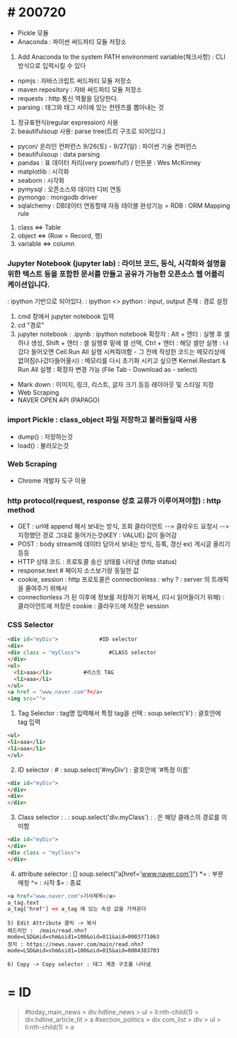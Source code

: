# # 200720

- Pickle 모듈
- Anaconda : 파이썬 써드파티 모듈 저장소
1. Add Anaconda to the system PATH environment variable(체크사항) : CLI 방식으로 입력시킬 수 있다
- npmjs : 자바스크립트 써드파티 모듈 저장소
- maven repository : 자바 써드파티 모듈 저장소
- requests : http 통신 역활을 담당한다.
- parsing : 태그와 태그 사이에 있는 컨텐츠를 뽑아내는 것
1. 정규표현식(regular expression) 사용
2. beautifulsoup 사용: parse tree(트리 구조로 되어있다.)
- pycon/ 온라인 컨퍼런스 9/26(토) - 9/27(일) : 파이썬 기술 컨퍼런스 
- beautifulsoup : data parsing
- pandas : 표 데이터 처리(very powerful!) / 만든분 : Wes McKinney
- matplotlib : 시각화 
- seaborn : 시각화
- pymysql : 오픈소스와 데이터 디비 연동
- pymongo : mongodb driver
- sqlalchemy : DB데이터 연동할때 자동 테이블 완성기능 = RDB
: ORM Mapping rule
1. class <=> Table
2. object <=> (Row = Record, 행)
3. variable <=> column
### Jupyter Notebook (jupyter lab) : 라이브 코드, 등식, 시각화와 설명을 위한 텍스트 등을 포함한 문서를 만들고 공유가 가능한 오픈소스 웹 어플리케이션입니다. 

: ipython 기반으로 되어있다.
: ipython <> python : input, output 존재
: 경로 설정

1. cmd 창에서 jupyter notebook 입력
2. cd "경로"
3. jupyter notebook
: .ipynb : ipython notebook 확장자
: Alt + 엔터 : 실행 후 셀 하나 생성, Shift + 엔터 : 셀 실행후 밑에 셀 선택, Ctrl + 엔터 : 해당 셀만 실행
: 나갔다 들어오면 Cell.Run All 실행 시켜줘야함 - 그 전에 작성한 코드는 메모리상에 없어짐(나갔다들어올시)
: 메모리를 다시 초기화 시키고 싶으면 Kernel.Restart & Run All 실행
: 확장자 변경 가능 (File Tab - Download as - select)
- Mark down : 이미지, 링크, 리스트, 글자 크기 등등 레이아웃 및 스타일 지정
- Web Scraping
- NAVER OPEN API (PAPAGO)



### import Pickle : class_object 파일 저장하고 불러들일때 사용
- dump() : 저장하는것
- load() : 불러오는것



### Web Scraping
- Chrome 개발자 도구 이용



### http protocol(request, response 상호 교류가 이루어져야함) : http method
- GET : url에 append 해서 보내는 방식, 조회
클라이언트 --> 클라우드 요청시 --> 지정했던 경로 그대로 들어가는것(KEY : VALUE) 값이 들어감
- POST : body stream에 데이터 담아서 보내는 방식, 등록, 갱신
ex) 게시글 올리기 등등
- HTTP 상태 코드 : 프로토콜 송신 상태를 나타냄 (http status)
- response.text # 페이지 소스보기랑 동일한 값
- cookie, session
: http 프로토콜은 connectionless
: why ? : server 의 트래픽을 줄여주기 위해서
- connectionless 가 된 이후에 정보를 저장하기 위해서, (다시 읽어들이기 위해)
: 클라이언트에 저장은 cookie
: 클라우드에 저장은 session



### CSS Selector

```html
<div id="myDiv">			 #ID selector
<div>
<div class = "myClass"> 		#CLASS selector
</div>
<ul>
  <li>aaa</li>			#리스트 TAG
  <li>aaa</li>
</ul>
<a href = "www.naver.com"?</a>
<img src="">
```



1) Tag Selector : tag명 입력해서 특정 tag을 선택
: soup.select('li') : 괄호안에 tag 입력

```html
<ul>
<li>aaa</li>
<li>aaa</li>
</ul>
```

2) ID selector : #
: soup.select('#myDiv') : 괄호안에 '#특정 이름'

```html
<div id="myDiv">
</div>
<div>
</div>
```

3) Class selector : .
: soup.select('div.myClass') : . 은 해당 클래스의 경로를 의미함

```html
<div id="myDiv">
</div>
<div class = "myClass">
</div>
```

4) attribute selector : []
soup.select("a[href='www.naver.com']")
*= : 부분 매칭
^= : 시작
$= : 종료

```html
<a href="www.naver.com">기사제목</a>
a_tag.text
a_tag['href'] << a_tag 에 있는 속성 값을 가져온다
```

```
5) Edit Attribute 클릭 -> 복사
헤드라인 :  /main/read.nhn?mode=LSD&mid=shm&sid1=100&oid=011&aid=0003771063
정치 : https://news.naver.com/main/read.nhn?mode=LSD&mid=shm&sid1=100&oid=015&aid=0004383703
```

```
6) Copy -> Copy selector : 태그 계층 구조를 나타냄
```



# = ID
> #today_main_news > div.hdline_news > ul > li:nth-child(1) > div.hdline_article_tit > a
> #section_politics > div.com_list > div > ul > li:nth-child(1) > a